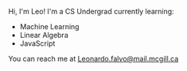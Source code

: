 Hi, I'm Leo!
I'm a CS Undergrad currently learning:
- Machine Learning
- Linear Algebra
- JavaScript

You can reach me at Leonardo.falvo@mail.mcgill.ca
